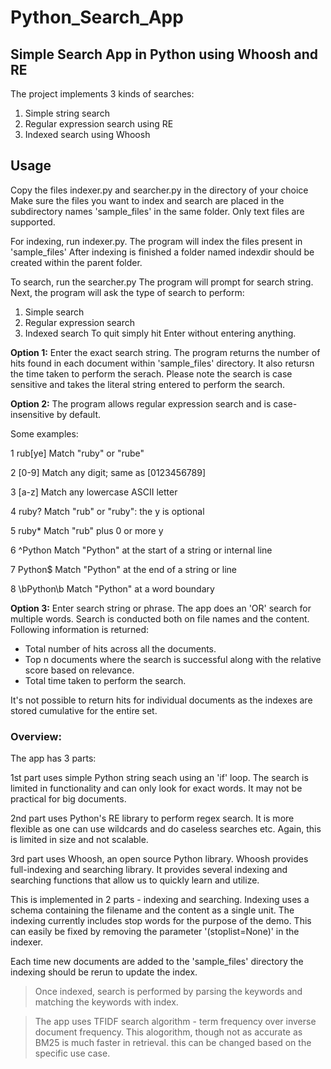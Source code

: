 #  Python_Search_App
## Simple Search App in Python using Whoosh and RE

The project implements 3 kinds of searches: 

1. Simple string search
2. Regular expression search using RE
3. Indexed search using Whoosh

## Usage
Copy the files indexer.py and searcher.py in the directory of your choice
Make sure the files you want to index and search are placed in the subdirectory names 'sample_files' in the same folder.
Only text files are supported.

For indexing, run indexer.py. The program will index the files present in 'sample_files'
After indexing is finished a folder named indexdir should be created within the parent folder.

To search, run the searcher.py
The program will prompt for search string.
Next, the program will ask the type of search to perform:
1. Simple search
2. Regular expression search
3. Indexed search
To quit simply hit Enter without entering anything.

**Option 1:**
Enter the exact search string. The program returns the number of hits found in each document within 'sample_files' directory. It also retursn the time taken to perform the serach. Please note the search is case sensitive and takes the literal string entered to perform the search.

**Option 2:**
The program allows regular expression search and is case-insensitive by default.

Some examples:

1 rub[ye]
Match "ruby" or "rube"

2 [0-9]
Match any digit; same as [0123456789]

3 [a-z]
Match any lowercase ASCII letter

4	ruby?
Match "rub" or "ruby": the y is optional

5 ruby*
Match "rub" plus 0 or more y

6 ^Python
Match "Python" at the start of a string or internal line

7 Python$
Match "Python" at the end of a string or line

8 \bPython\b
Match "Python" at a word boundary

**Option 3:** 
Enter search string or phrase. The app does an 'OR' search for multiple words.
Search is conducted both on file names and the content.
Following information is returned:
- Total number of hits across all the documents.
- Top n documents where the search is successful along with the relative score based on relevance.
- Total time taken to perform the search.

It's not possible to return hits for individual documents as the indexes are stored cumulative for the entire set.

### Overview:

The app has 3 parts:

1st part uses simple Python string seach using an 'if' loop. The search is limited in functionality and can only look for exact words. It may not be practical for big documents.

2nd part uses Python's RE library to perform regex search. It is more flexible as one can use wildcards and do caseless searches etc. Again, this is limited in size and not scalable.

3rd part uses Whoosh, an open source Python library. Whoosh provides full-indexing and searching library. 
It provides several indexing and searching functions that allow us to quickly learn and utilize. 

This is implemented in 2 parts - indexing and searching.
Indexing uses a schema containing the filename and the content as a single unit. 
The indexing currently includes stop words for the purpose of the demo. This can easily be fixed by removing the parameter '(stoplist=None)' in the indexer.

Each time new documents are added to the 'sample_files' directory the indexing should be rerun to update the index.

>Once indexed, search is performed by parsing the keywords and matching the keywords with index.

>The app uses TFIDF search algorithm - term frequency over inverse document frequency. This alogorithm, though not as accurate as BM25 is much faster in retrieval. this can be changed based on the specific use case.
